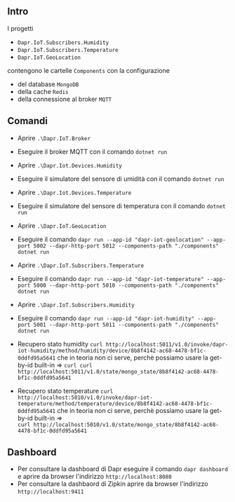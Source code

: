 ## Intro
I progetti 
- `Dapr.IoT.Subscribers.Humidity`
- `Dapr.IoT.Subscribers.Temperature`
- `Dapr.IoT.GeoLocation` 

contengono le cartelle `Components` con la configurazione 
- del database `MongoDB`
- della cache `Redis`
- della connessione al broker `MQTT`

## Comandi
- Aprire `.\Dapr.IoT.Broker`
- Eseguire il broker MQTT con il comando `dotnet run`

- Aprire `.\Dapr.Iot.Devices.Humidity`
- Eseguire il simulatore del sensore di umidità con il comando `dotnet run`

- Aprire `.\Dapr.Iot.Devices.Temperature`
- Eseguire il simulatore del sensore di temperatura con il comando `dotnet run`

- Aprire `.\Dapr.IoT.GeoLocation`
- Eseguire il comando `dapr run --app-id "dapr-iot-geolocation" --app-port 5002 --dapr-http-port 5012 --components-path "./components" dotnet run`

- Aprire `.\Dapr.IoT.Subscribers.Temperature`
- Eseguire il comando `dapr run --app-id "dapr-iot-temperature" --app-port 5000 --dapr-http-port 5010 --components-path "./components" dotnet run`

- Aprire `.\Dapr.IoT.Subscribers.Humidity`
- Eseguire il comando `dapr run --app-id "dapr-iot-humidity" --app-port 5001 --dapr-http-port 5011 --components-path "./components" dotnet run`

- Recupero stato humidity 
  `curl http://localhost:5011/v1.0/invoke/dapr-iot-humidity/method/humidity/device/8b8f4142-ac68-4478-bf1c-0ddfd95a5641`
  che in teoria non ci serve, perchè possiamo usare la get-by-id built-in => 
  `curl curl http://localhost:5011/v1.0/state/mongo_state/8b8f4142-ac68-4478-bf1c-0ddfd95a5641`
- Recupero stato temperature 
  `curl http://localhost:5010/v1.0/invoke/dapr-iot-temperature/method/temperature/device/8b8f4142-ac68-4478-bf1c-0ddfd95a5641`
  che in teoria non ci serve, perchè possiamo usare la get-by-id built-in =>  
  `curl http://localhost:5010/v1.0/state/mongo_state/8b8f4142-ac68-4478-bf1c-0ddfd95a5641`
  
## Dashboard
- Per consultare la dashboard di Dapr eseguire il comando `dapr dashboard` e aprire da browser l'indirizzo `http://localhost:8080`
- Per consultare la dashbaord di Zipkin aprire da browser l'indirizzo `http://localhost:9411`
